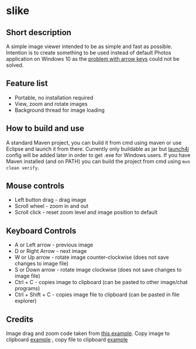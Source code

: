 # slike
## Short description
A simple image viewer intended to be as simple and fast as possible.
Intention is to create something to be used instead of default Photos application on Windows 10 as the [problem with arrow keys](https://answers.microsoft.com/en-us/windows/forum/all/windows-10-photos-app-why-cant-i-use-my-arrow-keys/790e786d-b701-48ef-93c5-23d204b4fba4) could not be solved.

## Feature list
* Portable, no installation required
* View, zoom and rotate images
* Background thread for image loading

## How to build and use
A standard Maven project, you can build it from cmd using maven or use Eclipse and launch it from there. Currently only buildable as jar but [launch4j](http://launch4j.sourceforge.net/docs.html) config will be added later in order to get .exe for Windows users. If you have Maven installed (and on PATH) you can build the project from cmd using `mvn clean verify`.

## Mouse controls
* Left button drag - drag image
* Scroll wheel - zoom in and out
* Scroll click - reset zoom level and image position to default

## Keyboard Controls
* A or Left arrow - previous image
* D or Right Arrow - next image
* W or Up arrow - rotate image counter-clockwise (does not save changes to image file)
* S or Down arrow - rotate image clockwise (does not save changes to image file)
* Ctrl + C - copies image to clipboard (can be pasted to other image/chat programs)
* Ctrl + Shift + C - copies image file to clipboard (can be pasted in file explorer)

## Credits
Image drag and zoom code taken from [this example](https://stackoverflow.com/questions/58021358/java-how-to-do-image-manipulation-pan-zoom-flip-and-rotate).
Copy image to clipboard [example](https://stackoverflow.com/questions/4552045/copy-bufferedimage-to-clipboard) , copy file to clipboard [example](https://stackoverflow.com/questions/31798646/can-java-system-clipboard-copy-a-file)
